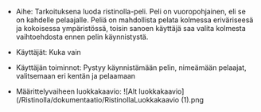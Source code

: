 * Aihe: Tarkoituksena luoda ristinolla-peli. Peli on vuoropohjainen, eli se on kahdelle pelaajalle. Peliä on mahdollista pelata kolmessa eriväriseesä ja kokoisessa ympäristössä, toisin sanoen käyttäjä saa valita kolmesta vaihtoehdosta ennen pelin käynnistystä.

* Käyttäjät: Kuka vain

* Käyttäjän toiminnot: Pystyy käynnistämään pelin, nimeämään pelaajat, valitsemaan eri kentän ja pelaamaan

* Määrittelyvaiheen luokkakaavio:  ![Alt luokkakaavio](/Ristinolla/dokumentaatio/RistinollaLuokkakaavio (1).png

